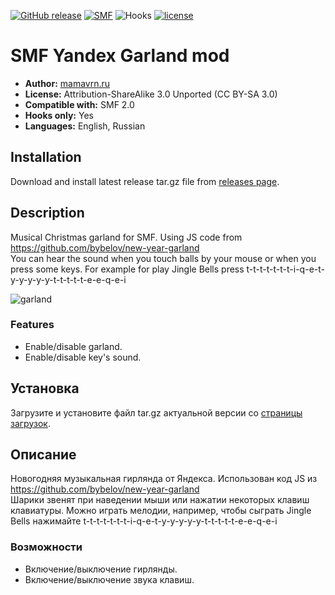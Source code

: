 [![GitHub release](https://img.shields.io/github/release/realdigger/SMF-Yandex-Garland.svg)]()
[![SMF](https://img.shields.io/badge/SMF-2.0-blue.svg?style==flat)](https://simplemachines.org)
![Hooks](https://img.shields.io/badge/hooks%20only-✓-blue.svg?style==flat)
[![license](https://img.shields.io/github/license/realdigger/SMF-Yandex-Garland.svg)]()
# SMF Yandex Garland mod  
* **Author:** [mamavrn.ru](http://mamavrn.ru)
* **License:** Attribution-ShareAlike 3.0 Unported (CC BY-SA 3.0)
* **Compatible with:** SMF 2.0
* **Hooks only:** Yes
* **Languages:** English, Russian

## Installation  
Download and install latest release tar.gz file from [releases page](https://github.com/realdigger/SMF-Yandex-Garland/releases).

## Description
Musical Christmas garland for SMF. Using JS code from https://github.com/bybelov/new-year-garland  
You can hear the sound when you touch balls by your mouse or when you press some keys. For example for play Jingle Bells press t-t-t-t-t-t-t-i-q-e-t-y-y-y-y-y-t-t-t-t-t-e-e-q-e-i

![garland](https://user-images.githubusercontent.com/1187218/34391087-2fef9d66-eb5d-11e7-919b-92bc923bcd18.png)

### Features
* Enable/disable garland.
* Enable/disable key's sound.

## Установка    
Загрузите и установите файл tar.gz актуальной версии со [страницы загрузок](https://github.com/realdigger/SMF-Yandex-Garland/releases).

## Описание
Новогодняя музыкальная гирлянда от Яндекса. Использован код JS из https://github.com/bybelov/new-year-garland  
Шарики звенят при наведении мыши или нажатии некоторых клавиш клавиатуры. Можно играть мелодии, например, чтобы сыграть Jingle Bells нажимайте t-t-t-t-t-t-t-i-q-e-t-y-y-y-y-y-t-t-t-t-t-e-e-q-e-i

### Возможности
* Включение/выключение гирлянды.
* Включение/выключение звука клавиш.
